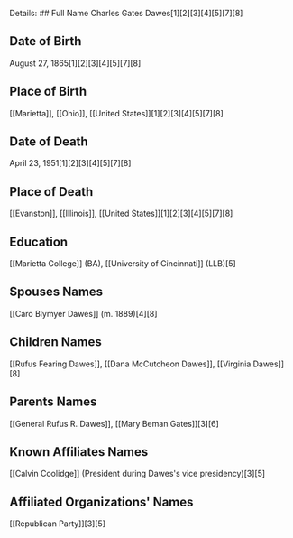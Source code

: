Details: ## Full Name
Charles Gates Dawes[1][2][3][4][5][7][8]

## Date of Birth
August 27, 1865[1][2][3][4][5][7][8]

## Place of Birth
[[Marietta]], [[Ohio]], [[United States]][1][2][3][4][5][7][8]

## Date of Death
April 23, 1951[1][2][3][4][5][7][8]

## Place of Death
[[Evanston]], [[Illinois]], [[United States]][1][2][3][4][5][7][8]

## Education
[[Marietta College]] (BA),
[[University of Cincinnati]] (LLB)[5]

## Spouses Names
[[Caro Blymyer Dawes]] (m. 1889)[4][8]

## Children Names
[[Rufus Fearing Dawes]], 
[[Dana McCutcheon Dawes]], 
[[Virginia Dawes]][8]

## Parents Names
[[General Rufus R. Dawes]], 
[[Mary Beman Gates]][3][6]

## Known Affiliates Names
[[Calvin Coolidge]] (President during Dawes's vice presidency)[3][5]

## Affiliated Organizations' Names
[[Republican Party]][3][5]

